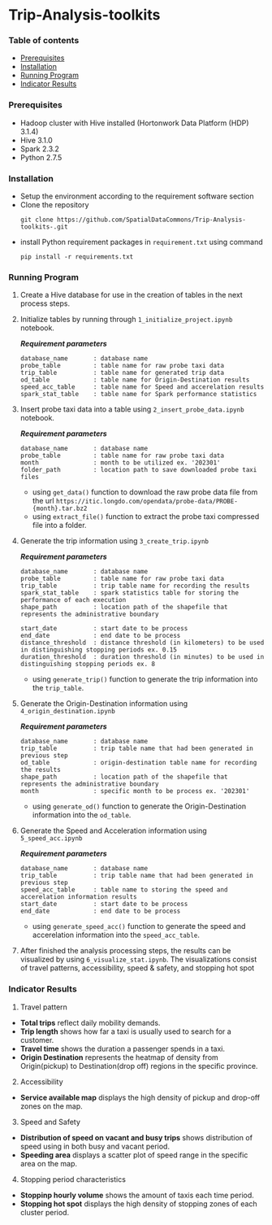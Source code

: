 # Trip-Analysis-toolkits

### Table of contents
- [Prerequisites](#prerequisites)
- [Installation](#installation)
- [Running Program](#running-program)
- [Indicator Results](#indicator-results)

### Prerequisites
- Hadoop cluster with Hive installed (Hortonwork Data Platform (HDP) 3.1.4)
- Hive 3.1.0
- Spark 2.3.2
- Python 2.7.5

### Installation
- Setup the environment according to the requirement software section
- Clone the repository
    ```
    git clone https://github.com/SpatialDataCommons/Trip-Analysis-toolkits-.git
    ```
- install Python requirement packages in ```requirement.txt``` using command
    ```
    pip install -r requirements.txt
    ```

### Running Program
1. Create a Hive database for use in the creation of tables in the next process steps.
2. Initialize tables by running through ```1_initialize_project.ipynb``` notebook.

    ***Requirement parameters***
    ```
    database_name       : database name
    probe_table         : table name for raw probe taxi data
    trip_table          : table name for generated trip data
    od_table            : table name for Origin-Destination results
    speed_acc_table     : table name for Speed and accerelation results
    spark_stat_table    : table name for Spark performance statistics
    ```

3. Insert probe taxi data into a table using ```2_insert_probe_data.ipynb``` notebook.

    ***Requirement parameters***
    ```
    database_name       : database name
    probe_table         : table name for raw probe taxi data
    month               : month to be utilized ex. '202301'
    folder_path         : location path to save downloaded probe taxi files 
    ```
    - using ```get_data()``` function to download the raw probe data file from the url ```https://itic.longdo.com/opendata/probe-data/PROBE-{month}.tar.bz2```
    - using ```extract_file()``` function to extract the probe taxi compressed file into a folder.

4. Generate the trip information using ```3_create_trip.ipynb```

    ***Requirement parameters***
    ```
    database_name       : database name
    probe_table         : table name for raw probe taxi data
    trip_table          : trip table name for recording the results
    spark_stat_table    : spark statistics table for storing the performance of each execution
    shape_path          : location path of the shapefile that represents the administrative boundary

    start_date          : start date to be process
    end_date            : end date to be process
    distance_threshold  : distance threshold (in kilometers) to be used in distinguishing stopping periods ex. 0.15
    duration_threshold  : duration threshold (in minutes) to be used in distinguishing stopping periods ex. 8
    ```
    - using ```generate_trip()``` function to generate the trip information into the ```trip_table```.

5. Generate the Origin-Destination information using ```4_origin_destination.ipynb```

    ***Requirement parameters***
    ```
    database_name       : database name
    trip_table          : trip table name that had been generated in previous step
    od_table            : origin-destination table name for recording the results 
    shape_path          : location path of the shapefile that represents the administrative boundary
    month               : specific month to be process ex. '202301'
    ```
    - using ```generate_od()``` function to generate the Origin-Destination information into the ```od_table```.

6. Generate the Speed and Acceleration information using ```5_speed_acc.ipynb```

    ***Requirement parameters***
    ```
    database_name       : database name
    trip_table          : trip table name that had been generated in previous step
    speed_acc_table     : table name to storing the speed and accerelation information results
    start_date          : start date to be process
    end_date            : end date to be process
    ```
    - using ```generate_speed_acc()``` function to generate the speed and accerelation information into the ```speed_acc_table```.

7. After finished the analysis processing steps, the results can be visualized by using ```6_visualize_stat.ipynb```. The visualizations consist of travel patterns, accessibility, speed & safety, and stopping hot spot

### Indicator Results
1. Travel pattern
  - **Total trips** reflect daily mobility demands.
  - **Trip length** shows how far a taxi is usually used to search for a customer.
  - **Travel time** shows the duration a passenger spends in a taxi.
  - **Origin Destination** represents the heatmap of density from Origin(pickup) to Destination(drop off) regions in the specific province.
2. Accessibility
  - **Service available map** displays the high density of pickup and drop-off zones on the map. 
3. Speed and Safety
  - **Distribution of speed on vacant and busy trips** shows distribution of speed using in both busy and vacant period.
  - **Speeding area** displays a scatter plot of speed range in the specific area on the map.
4. Stopping period characteristics
  - **Stoppinp hourly volume** shows the amount of taxis each time period.
  - **Stopping hot spot** displays the high density of stopping zones of each cluster period.
